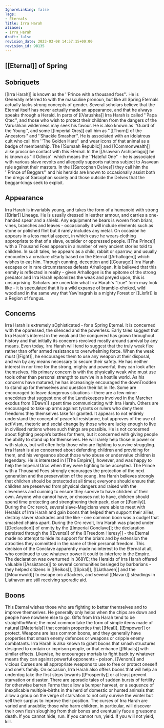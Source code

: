 ```yaml
---
IgnoreLinking: false
Tags:
- Eternals
Title: Irra Harah
aliases:
- Irra_Harah
draft: false
revision_date: 2023-03-08 14:57:15+00:00
revision_id: 98135
---
```


## [[Eternal]] of Spring
## Sobriquets
[[Irra Harah]] is known as the ''Prince with a thousand foes''. He is Generally referred to with the masculine pronoun, but like all Spring Eternals actually lacks strong concepts of gender.
Several scholars believe that the Eternal itself has never actually made an appearance, and that he always speaks through a Herald. In parts of [[Varushka]] Irra Harah is called ''Papa Otec'', and those who wish to protect their children from the dangers of the Varushkan wilderness may seek his favour. He is also known as ''Guard of the Young'', and some [[Imperial Orcs]] call him as ''[[Thorn]] of the Ancestors'' and ''Shackle Smasher''. He is associated with an idolatrous cult who call him ''The Golden Hare'' and wear icons of that animal as a badge of membership.
The [[Sumaah Republic]] and [[Commonwealth]] alike proscribe contact with this Eternal. In the [[Asavean Archipelago]] he is known as ''il Odioso'' which means the ''Hateful One'' - he is associated with various slave revolts and allegedly supports nations subject to Asavean rule against their masters. In the [[Sarcophan Delves]] they call him the ''Prince of Beggars'' and his heralds are known to occasionally assist both the dregs of Sarcophan society and those outside the Delves that the beggar-kings seek to exploit.
## Appearance
Irra Harah is invariably young, and takes the form of a humanoid with strong [[Briar]] Lineage. He is usually dressed in leather armour, and carries a one-handed spear and a shield. Any equipment he bears is woven from briars, vines, branches and leaves - occasionally it will include elements such as stone or polished flint but it rarely includes any metal. On occasion he appears in a less martial aspect, in which case he wears clothing appropriate to that of a slave, outsider or oppressed people.
[[The Prince]] with a Thousand Foes appears in a number of very ancient stories told to children. In such tales, he appears as a child, rabbit or sparrow, and usually encounters a creature clEarly based on the Eternal [[Arhallogen]] which wishes to eat him. Through cunning, deception and [[Courage]] Irra Harah escapes or in rare circumstances defeats Arhallogen. It is believed that this enmity is reflected in reality - given Arhallogen is the epitome of the strong predator and Irra Harah epitomizes the weak and preyed upon, this is unsurprising.
Scholars are uncertain what Irra Harah's "true" form may look like - it is speculated that it is a wild expanse of bramble-choked, wild woodland in the same way that Yaw'nagrah is a mighty Forest or [[Llofir]] is a Region of fungus.
## Concerns
Irra Harah is extremely sOphisticated - for a Spring Eternal. It is concerned with the oppressed, the silenced and the powerless. Early tales suggest that Irra Harah's interest in the weak and the conquered has grown throughout history and that initially its concerns revolved mostly around survival by any means. Even today, Irra Harah will tend to suggest that the truly weak flee rather than offer armed resistance to overwhelming force. When the weak must [[Fight]], he encourages them to use any weapon at their disposal, and win by any means necessary to secure their safety.
He has neither interest in nor time for the strong, mighty and powerful; they can look after themselves. His primary concern is with the physically weak who must use tools other than personal strength to survive in a hostile world. As his concerns have matured, he has increasingly encouraged the downTrodden to stand up for themselves and question their lot in life. Some are encouraged to leave dangerous situations - there are a few minor anecdotes that suggest one of the Landskeepers involved in the Marcher exodus from [[Dawn]] spent time communicating with Irra Harah. Others are encouraged to take up arms against tyrants or rulers who deny them freedoms they themselves take for granted. It appears to not entirely understand the concept of peaceful resistance, but approves of the use of actiVism, rhetoric and social change by those who are lucky enough to live in civilised nations where such things are possible.
He is not concerned about fighting people’s battles for them, but it concerned with giving people the ability to stand up for themselves. He will rarely help those in power or with status, but will often help those who are fighting to survive struggling. Irra Harah is also concerned about defending children and providing for them, and his vengeance about those who abuse or undervalue children is legendary. He is interested in [[The Empire]], however, and was happy to help the Imperial Orcs when they were fighting to be accepted. 
The Prince with a Thousand Foes strongly encourages the protection of the next generation and the preservation of the young. Irra Harah believes strongly that children should be protected at all times; everyone should ensure that children are preserved from physical dangers and raised with the cleverness and cunning to ensure they survive to have children of their own. Anyone who cannot have, or chooses not to have, children should spend time protecting and strengthening their pack, clan or [[Family]].
During the Orc revolt, several slave-Magicians were able to meet with Heralds of Irra Harah and gain boons that helped them support their allies, destroy slaver stockades and the like - one common boon was a cudgel that smashed chains apart. During the Orc revolt, Irra Harah was placed under [[Declaration]] of enmity by the [[Imperial Conclave]]; the declaration persisted through the [[Events]] of the [[Freedom Heresy]] - the Eternal made no attempt to hide its support for the briars and by extension the atrocities they committed in the name of their personal freedom. This decision of the Conclave apparently made no interest to the Eternal at all, who continued to use whatever power it could to interfere in the Empire. 
The declaration was overturned in 368YE; the Heralds of Irra Harah offered valuable [[Assistance]] to several communities besieged by barbarians - they helped citizens in [[Reikos]], [[Spiral]], [[Liathaven]] and the [[Mournwold]] to escape orc attackers, and several [[Navarr]] steadings in Liathaven are still receiving sporadic aid.
## Boons
This Eternal wishes those who are fighting to better themselves and to improve themselves. He generally only helps when the chips are down and people have nowhere else to go. Gifts from Irra Harah tend to be straightforWard; the most common take the form of simple items made of natural [[Materials]] that contain properties that [[Heal]], [[Empower]] or protect. Weapons are less common boons, and they generally have properties that smash enemy defences or weapons or cripple enemy combatants.
Irra Harah is also known to grant boons that smash structures designed to contain or imprison people, or that enhance [[Rituals]] with similar effects. Likewise, he encourages mortals to fight back by whatever means they can against powerful opponents - poison, [[Venom]] and vicious Curses are all appropriate weapons to use to free or protect oneself and one's family.
On occasion, Irra Harah also offers boons that will help an underdog take the first steps towards [[Prosperity]] or at least prevent starvation or disaster. There are sporadic tales of sudden bursts of fertility for otherwise barren Farms that allow a bumper harvest, or a sequence of inexplicable multiple-births in the herd of domestic or hunted animals that allow a group on the verge of starvation to not only survive the winter but sell their surplus to improve their position.
The curses of Irra Harah are varied and unsubtle; those who harm children, in particular, will discover their own flesh sloughing from their bones and eventually face a gruesome death.
If you cannot hide, run.
If you cannot run, yield.
If you will not yield, kill.